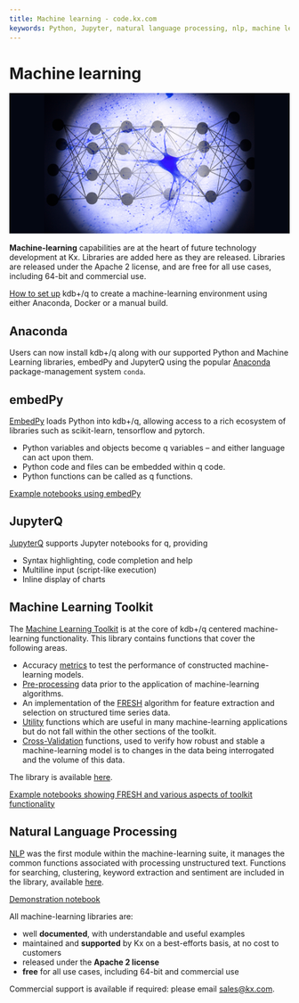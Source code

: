```yaml
---
title: Machine learning - code.kx.com
keywords: Python, Jupyter, natural language processing, nlp, machine learning, ml, sentiment, Anaconda, Docker
---
```


# <i class="fas fa-share-alt"></i> Machine learning

![Machine learning](../img/ml.png)


**Machine-learning** capabilities are at the heart of future technology development at Kx. Libraries are added here as they are released. Libraries are released under the Apache 2 license, and are free for all use cases, including 64-bit and commercial use.

<i class="far fa-hand-point-right"></i> [How to set up](setup) kdb+/q to create a machine-learning environment using either Anaconda, Docker or a manual build.

## Anaconda


Users can now install kdb+/q along with our supported Python and Machine Learning libraries, embedPy and JupyterQ using the popular [Anaconda](https://anaconda.org/) package-management system `conda`.


## embedPy

[EmbedPy](embedpy/) loads Python into kdb+/q, allowing access to a rich ecosystem of libraries such as scikit-learn, tensorflow and pytorch.

-   Python variables and objects become q variables – and either language can act upon them. 
-   Python code and files can be embedded within q code.
-   Python functions can be called as q functions.

<i class="far fa-hand-point-right"></i> [Example notebooks using embedPy](https://github.com/KxSystems/mlnotebooks)


## JupyterQ

[JupyterQ](jupyterq/) supports Jupyter notebooks for q, providing

-   Syntax highlighting, code completion and help
-   Multiline input (script-like execution)
-   Inline display of charts


## Machine Learning Toolkit

The [Machine Learning Toolkit](toolkit/) is at the core of kdb+/q centered machine-learning functionality. This library contains functions that cover the following areas.

-  Accuracy [metrics](toolkit/utilities/metric.md) to test the performance of constructed machine-learning models.
-  [Pre-processing](toolkit/utilities/preproc.md) data prior to the application of machine-learning algorithms.
-  An implementation of the [FRESH](toolkit/fresh.md) algorithm for feature extraction and selection on structured time series data. 
-  [Utility](toolkit/utilities/util.md) functions which are useful in many machine-learning applications but do not fall within the other sections of the toolkit.
-  [Cross-Validation](toolkit/utilities/xval.md) functions, used to verify how robust and stable a machine-learning model is to changes in the data being interrogated and the volume of this data.

The library is available [here](https://github.com/KxSystems/ml).

<i class="far fa-hand-point-right"></i> [Example notebooks showing FRESH and various aspects of toolkit functionality](https://github.com/KxSystems/ml/tree/master/fresh/notebooks) 


## Natural Language Processing 

[NLP](nlp) was the first module within the machine-learning suite, it manages the common functions associated with processing unstructured text. Functions for searching, clustering, keyword extraction and sentiment are included in the library, available [here](https://github.com/KxSystems/nlp).

<i class="far fa-hand-point-right"></i> [Demonstration notebook](https://github.com/KxSystems/mlnotebooks/blob/master/notebooks/ML07%20Natural%20Language%20Processing.ipynb)


All machine-learning libraries are:

-   well **documented**, with understandable and useful examples
-   maintained and **supported** by Kx on a best-efforts basis, at no cost to customers
-   released under the **Apache 2 license**
-   **free** for all use cases, including 64-bit and commercial use

Commercial support is available if required: please email sales@kx.com.

